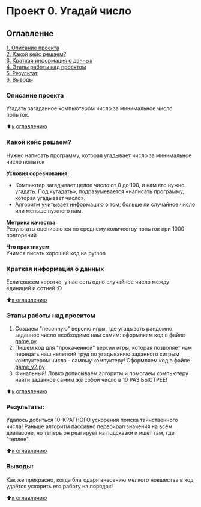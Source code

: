# Проект 0. Угадай число

## Оглавление  
[1. Описание проекта](.README.md#Описание-проекта)  
[2. Какой кейс решаем?](.README.md#Какой-кейс-решаем)  
[3. Краткая информация о данных](.README.md#Краткая-информация-о-данных)  
[4. Этапы работы над проектом](.README.md#Этапы-работы-над-проектом)  
[5. Результат](.README.md#Результат)    
[6. Выводы](.README.md#Выводы) 

### Описание проекта    
Угадать загаданное компьютером число за минимальное число попыток.

:arrow_up:[к оглавлению](https://github.com/khav-i/sf_data_science/blob/main/project_0/README.md#%D0%BE%D0%B3%D0%BB%D0%B0%D0%B2%D0%BB%D0%B5%D0%BD%D0%B8%D0%B5)


### Какой кейс решаем?    
Нужно написать программу, которая угадывает число за минимальное число попыток

**Условия соревнования:**  
- Компьютер загадывает целое число от 0 до 100, и нам его нужно угадать. Под «угадать», подразумевается «написать программу, которая угадывает число».
- Алгоритм учитывает информацию о том, больше ли случайное число или меньше нужного нам.

**Метрика качества**     
Результаты оцениваются по среднему количеству попыток при 1000 повторений

**Что практикуем**     
Учимся писать хороший код на python


### Краткая информация о данных
Если совсем коротко, у нас есть одно случайное число между единицей и сотней :D
  
:arrow_up:[к оглавлению](.README.md#Оглавление)


### Этапы работы над проектом  
1. Создаем "песочную" версию игры, где угадывать рандомно заданное число необходимо нам самим: оформляем код в файле [game.py](https://github.com/khav-i/sf_data_science/blob/main/project_0/game.py) 
2. Пишем код для "прокаченной" версии игры, которая позволяет нам передать наш нелегкий труд по угадыванию заданного хитрым компуктером числа - самому компуктеру! Оформляем код в файле [game_v2.py](https://github.com/khav-i/sf_data_science/blob/main/project_0/game_v2.py)
3. Финальный! Ловко дописываем алгоритм и помогаем компьютеру найти заданное самим же собой число в 10 РАЗ БЫСТРЕЕ!

:arrow_up:[к оглавлению](.README.md#Оглавление)


### Результаты:  
Удалось добиться 10-КРАТНОГО ускорения поиска тайнственного числа! Раньше алгоритм пассивно перебирал значения на всём диапазоне, но теперь он реагирует на подсказки и ищет там, где "теплее".

:arrow_up:[к оглавлению](.README.md#Оглавление)


### Выводы:  
Как же прекрасно, когда благодаря внесению мелкого новшества в код удаётся ускорить его работу на порядок!

:arrow_up:[к оглавлению](.README.md#Оглавление)


